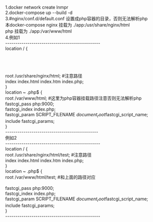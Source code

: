 1.docker network create lnmpr<br/> 
2.docker-compose up --build -d<br/>
3.#nginx/conf.d/default.conf 设置成php容器的目录，否则无法解析php<br/>
本docker-compose nginx 挂载为 ./app:/usr/share/nginx/html<br/>
php   挂载为 ./app:/var/www/html<br/>
4.例如1<br/>
-----------------------------------------------<br/>
location / {<br/>
	<br><br><br><br>root   /usr/share/nginx/html; #注意路径<br/>
	index  index.html index.htm index.php;<br/>
}<br/>
location ~ \.php$ {<br/>
	root           /var/www/html; #这里为php容器挂载路径注意否则无法解析php<br/>
	fastcgi_pass   php:9000;<br/>
	fastcgi_index  index.php;<br/>
	fastcgi_param  SCRIPT_FILENAME  $document_root$fastcgi_script_name;<br/>
	include        fastcgi_params;<br/>
}<br/>
----------------------------------------------<br/>
例如2<br/>
-----------------------------------------------<br/>
location / {<br/>
        root   /usr/share/nginx/html/test; #注意路径<br/>
        index  index.html index.htm index.php;<br/>
}<br/>
location ~ \.php$ {<br/>
        root           /var/www/html/test; #和上面的路径对应<br/>    
        fastcgi_pass   php:9000;<br/>
        fastcgi_index  index.php;<br/>
        fastcgi_param  SCRIPT_FILENAME  $document_root$fastcgi_script_name;<br/>
        include        fastcgi_params;<br/>
}<br/>
-----------------------------------------------<br/>
